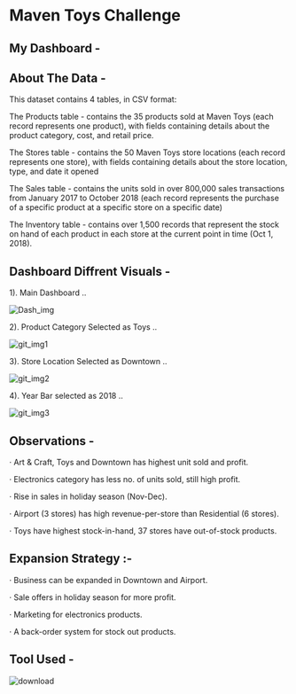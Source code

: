# Maven Toys Challenge

## My Dashboard -



## About The Data -

This dataset contains 4 tables, in CSV format:

The Products table - contains the 35 products sold at Maven Toys (each record represents one product), with fields containing details about the product category, cost, and retail price.

The Stores table - contains the 50 Maven Toys store locations (each record represents one store), with fields containing details about the store location, type, and date it opened

The Sales table - contains the units sold in over 800,000 sales transactions from January 2017 to October 2018 (each record represents the purchase of a specific product at a specific store on a specific date)

The Inventory table - contains over 1,500 records that represent the stock on hand of each product in each store at the current point in time (Oct 1, 2018).

## Dashboard Diffrent Visuals -

1). Main Dashboard ..

![Dash_img](https://user-images.githubusercontent.com/52499914/119385954-83848e80-bce4-11eb-8a33-c80c1e898029.png)

2). Product Category Selected as Toys ..

![git_img1](https://user-images.githubusercontent.com/52499914/119386014-9a2ae580-bce4-11eb-9529-3fbb924b3350.png)

3). Store Location Selected as Downtown ..

![git_img2](https://user-images.githubusercontent.com/52499914/119386079-ad3db580-bce4-11eb-9a87-99e7c14049a8.png)

4). Year Bar selected as 2018 ..
 
![git_img3](https://user-images.githubusercontent.com/52499914/119386125-b75fb400-bce4-11eb-8b96-cabbd6ed0518.png)

## Observations -

· Art & Craft, Toys and Downtown has highest unit sold and profit.

· Electronics category has  less no. of units sold, still high profit.

· Rise in sales in holiday season (Nov-Dec).

· Airport (3 stores) has high revenue-per-store than Residential (6 stores). 

· Toys have highest stock-in-hand, 37 stores have out-of-stock products.

## Expansion Strategy :- 

· Business can be expanded in Downtown and Airport.

· Sale offers in holiday season for more profit.

· Marketing for electronics products.

· A back-order system for stock out products.

## Tool Used - 

![download](https://user-images.githubusercontent.com/52499914/119385496-d3af2100-bce3-11eb-835e-be743cfdd0ca.png)

